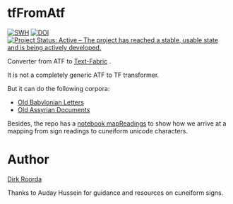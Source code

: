# tfFromAtf

[![SWH](https://archive.softwareheritage.org/badge/origin/https://github.com/Nino-cunei/tfFromAtf/)](https://archive.softwareheritage.org/browse/origin/https://github.com/Nino-cunei/tfFromAtf/)
[![DOI](https://zenodo.org/badge/DOI/10.5281/zenodo.3909491.svg)](https://doi.org/10.5281/zenodo.3909491)
[![Project Status: Active – The project has reached a stable, usable state and is being actively developed.](https://www.repostatus.org/badges/latest/active.svg)](https://www.repostatus.org/#active)

Converter from ATF to
[Text-Fabric](https://github.com/annotation/text-fabric)
.

It is not a completely generic ATF to TF transformer.

But it can do the following corpora:

*   [Old Babylonian Letters](https://github.com/Nino-cunei/oldbabylonian)
*   [Old Assyrian Documents](https://github.com/Nino-cunei/oldassyrian)

Besides, the repo has a
[notebook mapReadings](https://nbviewer.jupyter.org/github/Nino-cunei/tfFromAtf/blob/master/programs/mapReadings.ipynb)
to show how we arrive at a mapping from sign readings
to cuneiform unicode characters.

# Author

[Dirk Roorda](https://github.com/dirkroorda)

Thanks to Auday Hussein for guidance and resources on cuneiform signs.

